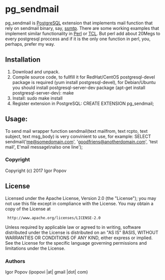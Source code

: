 # pg_sendmail

pg_sendmail is [PostgreSQL](https://www.postgresql.org/) extension that implements mail function that rely on sendmail binary, say, [ssmtp](https://packages.debian.org/stable/mail/ssmtp).
There are some working examples that implement similar functionality in [Perl](https://ora2pg.darold.net/slides/ora2pg_the_hard_way.pdf#Example%20UTIL_SMTP) or [TCL](https://github.com/captbrando/pgMail). But perl add about 20Megs to every postgresql proccess and if it is the only one function in perl, you, perhaps, prefer my way.

Installation
------------
1. Download and unpack.
2. Compile source code, to fullfill it for RedHat/CentOS postgresql-devel package is required (yum install postgresql-devel), for Debian/Ubuntu you should install postgresql-server-dev package (apt-get install postgresql-server-dev):
make
3. Install:
sudo make install
4. Register extension in PostgreSQL:
CREATE EXTENSION pg_sendmail;

Usage:
------
To send mail wrapper function sendmail(text mailfrom, text rcpto, text subject, text msg_body) is very convinient to use, for example:
SELECT sendmail('me@somedomain.com', 'goodfriens@anotherdomain.com', 'test mail', E'mail message\nalso one line');

### Copyright

  Copyright (c) 2017 Igor Popov

License
-------
   Licensed under the Apache License, Version 2.0 (the "License");
   you may not use this file except in compliance with the License.
   You may obtain a copy of the License at

     http://www.apache.org/licenses/LICENSE-2.0

   Unless required by applicable law or agreed to in writing, software
   distributed under the License is distributed on an "AS IS" BASIS,
   WITHOUT WARRANTIES OR CONDITIONS OF ANY KIND, either express or implied.
   See the License for the specific language governing permissions and
   limitations under the License.

### Authors

  Igor Popov
  (ipopovi |at| gmail |dot| com)
